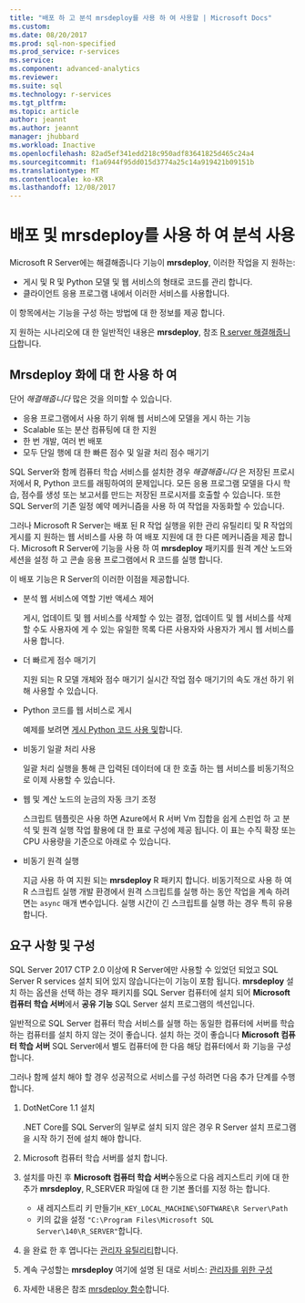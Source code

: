 ```yaml
---
title: "배포 하 고 분석 mrsdeploy를 사용 하 여 사용할 | Microsoft Docs"
ms.custom: 
ms.date: 08/20/2017
ms.prod: sql-non-specified
ms.prod_service: r-services
ms.service: 
ms.component: advanced-analytics
ms.reviewer: 
ms.suite: sql
ms.technology: r-services
ms.tgt_pltfrm: 
ms.topic: article
author: jeannt
ms.author: jeannt
manager: jhubbard
ms.workload: Inactive
ms.openlocfilehash: 82ad5ef341edd218c950adf83641825d465c24a4
ms.sourcegitcommit: f1a6944f95dd015d3774a25c14a919421b09151b
ms.translationtype: MT
ms.contentlocale: ko-KR
ms.lasthandoff: 12/08/2017
---
```

# <a name="deploy-and-consume-analytics-using-mrsdeploy"></a>배포 및 mrsdeploy를 사용 하 여 분석 사용

Microsoft R Server에는 해결해줍니다 기능이 **mrsdeploy**, 이러한 작업을 지 원하는:

+ 게시 및 R 및 Python 모델 및 웹 서비스의 형태로 코드를 관리 합니다.
+ 클라이언트 응용 프로그램 내에서 이러한 서비스를 사용합니다.

이 항목에서는 기능을 구성 하는 방법에 대 한 정보를 제공 합니다.

지 원하는 시나리오에 대 한 일반적인 내용은 **mrsdeploy**, 참조 [R server 해결해줍니다](https://docs.microsoft.com/r-server/what-is-operationalization)합니다.

## <a name="using-mrsdeploy-for-operationalization"></a>Mrsdeploy 화에 대 한 사용 하 여

단어 *해결해줍니다* 많은 것을 의미할 수 있습니다.

+ 응용 프로그램에서 사용 하기 위해 웹 서비스에 모델을 게시 하는 기능
+ Scalable 또는 분산 컴퓨팅에 대 한 지원
+ 한 번 개발, 여러 번 배포
+ 모두 단일 행에 대 한 빠른 점수 및 일괄 처리 점수 매기기

SQL Server와 함께 컴퓨터 학습 서비스를 설치한 경우 *해결해줍니다* 은 저장된 프로시저에서 R, Python 코드를 래핑하여의 문제입니다. 모든 응용 프로그램 모델을 다시 학습, 점수를 생성 또는 보고서를 만드는 저장된 프로시저를 호출할 수 있습니다. 또한 SQL Server의 기존 일정 예약 메커니즘을 사용 하 여 작업을 자동화할 수 있습니다.

그러나 Microsoft R Server는 배포 된 R 작업 실행을 위한 관리 유틸리티 및 R 작업의 게시를 지 원하는 웹 서비스를 사용 하 여 배포 지원에 대 한 다른 메커니즘을 제공 합니다. Microsoft R Server에 기능을 사용 하 여 **mrsdeploy** 패키지를 원격 계산 노드와 세션을 설정 하 고 콘솔 응용 프로그램에서 R 코드를 실행 합니다.

이 배포 기능은 R Server의 이러한 이점을 제공합니다.

+ 분석 웹 서비스에 역할 기반 액세스 제어

    게시, 업데이트 및 웹 서비스를 삭제할 수 있는 결정, 업데이트 및 웹 서비스를 삭제할 수도 사용자에 게 수 있는 유일한 목록 다른 사용자와 사용자가 게시 웹 서비스를 사용 합니다.

+ 더 빠르게 점수 매기기
  
  지원 되는 R 모델 개체와 점수 매기기 실시간 작업 점수 매기기의 속도 개선 하기 위해 사용할 수 있습니다.

+ Python 코드를 웹 서비스로 게시

  예제를 보려면 [게시 Python 코드 사용 및](./python/publish-consume-python-code.md)합니다.

+ 비동기 일괄 처리 사용

  일괄 처리 실행을 통해 큰 입력된 데이터에 대 한 호출 하는 웹 서비스를 비동기적으로 이제 사용할 수 있습니다.

+ 웹 및 계산 노드의 눈금의 자동 크기 조정

  스크립트 템플릿은 사용 하면 Azure에서 R 서버 Vm 집합을 쉽게 스핀업 하 고 분석 및 원격 실행 작업 활용에 대 한 표로 구성에 제공 됩니다. 이 표는 수직 확장 또는 CPU 사용량을 기준으로 아래로 수 있습니다.

+ 비동기 원격 실행

    지금 사용 하 여 지원 되는 **mrsdeploy** R 패키지 합니다. 비동기적으로 사용 하 여 R 스크립트 실행 개발 환경에서 원격 스크립트를 실행 하는 동안 작업을 계속 하려면는 `async` 매개 변수입니다. 실행 시간이 긴 스크립트를 실행 하는 경우 특히 유용 합니다.

## <a name="requirements-and-configuration"></a>요구 사항 및 구성

SQL Server 2017 CTP 2.0 이상에 R Server에만 사용할 수 있었던 되었고 SQL Server R services 설치 되어 있지 않습니다는이 기능이 포함 됩니다. **mrsdeploy** 설치 하는 옵션을 선택 하는 경우 패키지를 SQL Server 컴퓨터에 설치 되어 **Microsoft 컴퓨터 학습 서버**에서 **공유 기능** SQL Server 설치 프로그램의 섹션입니다.

일반적으로 SQL Server 컴퓨터 학습 서비스를 실행 하는 동일한 컴퓨터에 서버를 학습 하는 컴퓨터를 설치 하지 않는 것이 좋습니다. 설치 하는 것이 좋습니다 **Microsoft 컴퓨터 학습 서버** SQL Server에서 별도 컴퓨터에 한 다음 해당 컴퓨터에서 화 기능을 구성 합니다.

그러나 함께 설치 해야 할 경우 성공적으로 서비스를 구성 하려면 다음 추가 단계를 수행 합니다.

1. DotNetCore 1.1 설치

    .NET Core를 SQL Server의 일부로 설치 되지 않은 경우 R Server 설치 프로그램을 시작 하기 전에 설치 해야 합니다.

2. Microsoft 컴퓨터 학습 서버를 설치 합니다.

3. 설치를 마친 후 **Microsoft 컴퓨터 학습 서버**수동으로 다음 레지스트리 키에 대 한 추가 **mrsdeploy**, R_SERVER 파일에 대 한 기본 폴더를 지정 하는 합니다. 

    + 새 레지스트리 키 만들기`H_KEY_LOCAL_MACHINE\SOFTWARE\R Server\Path`
    + 키의 값을 설정 `"C:\Program Files\Microsoft SQL Server\140\R_SERVER"`합니다.

4. 을 완료 한 후 엽니다는 [관리자 유틸리티](https://docs.microsoft.com/r-server/operationalize/configure-use-admin-utility)합니다.

5. 계속 구성할는 **mrsdeploy** 여기에 설명 된 대로 서비스: [관리자를 위한 구성](https://docs.microsoft.com/r-server/operationalize/configure-start-for-administrators)

6. 자세한 내용은 참조 [mrsdeploy 함수](https://docs.microsoft.com/r-server/r-reference/mrsdeploy/mrsdeploy-package)합니다.
